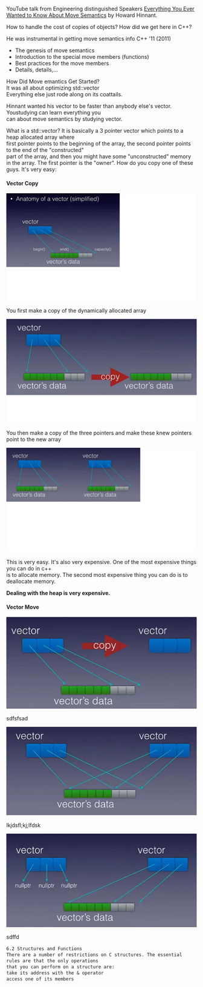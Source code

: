 YouTube talk from Engineering distinguished Speakers [Everything You Ever Wanted to Know About Move Semantics](https://www.youtube.com/watch?v=vLinb2fgkHk) by Howard Hinnant.

How to handle the cost of copies of objects?  How did we get here in C++?

He was instrumental in getting move semantics info C++ '11  (2011)

- The genesis of move semantics
- Introduction to the special move members (functions)
- Best practices for the move members
- Details, details,...

How Did Move emantics Get Started?  
It was all about optimizing std::vector<T>  
Everything else just rode along on its coattails.

Hinnant wanted his vector to be faster than anybody else's vector. Youstudying  can learn everything you  
can about move semantics by studying vector.

What is a std::vector?  It is basically a 3 pointer vector which points to a heap allocated array where  
first pointer points to the beginning of the array, the second pointer points to the end of the "constructed"  
part of the array, and then you might have some "unconstructed" memory in the array. The first pointer is
the "owner".  How do you copy one of these guys.  It's very easy: 

#### Vector Copy

![vector1 image](https://github.com/WhatMeWorry/pages/blob/master/Miscellaneous/vector1.png)

You first make a copy of the dynamically allocated array  


![vector2 image](https://github.com/WhatMeWorry/pages/blob/master/Miscellaneous/vector2.png)


You then make a copy of the three pointers and make these knew pointers point to the new array  

![vector3 image](https://github.com/WhatMeWorry/pages/blob/master/Miscellaneous/vector3.png)

This is very easy. It's also very expensive. One of the most expensive things you can do in c++  
is to allocate memory.  The second most expensive thing you can do is to deallocate memory. 

**Dealing with the heap is very expensive.**

#### Vector Move


![vector4 image](https://github.com/WhatMeWorry/pages/blob/master/Miscellaneous/vector4.png)

sdfsfsad


![vector5 image](https://github.com/WhatMeWorry/pages/blob/master/Miscellaneous/vector5.png)

lkjdsfl;kj;lfdsk

![vector6 image](https://github.com/WhatMeWorry/pages/blob/master/Miscellaneous/vector6.png)

sdffd



```
6.2 Structures and Functions
There are a number of restrictions on C structures. The essential rules are that the only operations  
that you can perform on a structure are:  
take its address with the & operator
access one of its members
```
 

